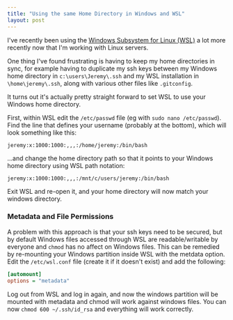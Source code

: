 ```yaml
---
title: "Using the same Home Directory in Windows and WSL"
layout: post
---
```


I've recently been using the [Windows Subsystem for Linux (WSL)](https://docs.microsoft.com/en-us/windows/wsl/about) a lot more recently now that I'm working with Linux servers.

One thing I've found frustrating is having to keep my home directories in sync, for example having to duplicate my ssh keys between my Windows home directory in `c:\users\Jeremy\.ssh` and my WSL installation in `\home\jeremy\.ssh`, along with various other files like `.gitconfig`.

It turns out it's actually pretty straight forward to set WSL to use your Windows home directory. 

First, within WSL edit the `/etc/passwd` file (eg with `sudo nano /etc/passwd`). Find the line that defines your username (probably at the bottom), which will look something like this:

```
jeremy:x:1000:1000:,,,:/home/jeremy:/bin/bash
```

...and change the home directory path so that it points to your Windows home directory using WSL path notation:

```
jeremy:x:1000:1000:,,,:/mnt/c/users/jeremy:/bin/bash
```

Exit WSL and re-open it, and your home directory will now match your windows directory. 

### Metadata and File Permissions

A problem with this approach is that your ssh keys need to be secured, but by default Windows files accessed through WSL are readable/writable by everyone and `chmod` has no affect on Windows files. This can be remedied by re-mounting your Windows partition inside WSL with the metdata option. Edit the `/etc/wsl.conf` file (create it if it doesn't exist) and add the following:

```ini
[automount]
options = "metadata"
```

Log out from WSL and log in again, and now the windows partition will be mounted with metadata and chmod will work against windows files. You can now `chmod 600 ~/.ssh/id_rsa` and everything will work correctly.
